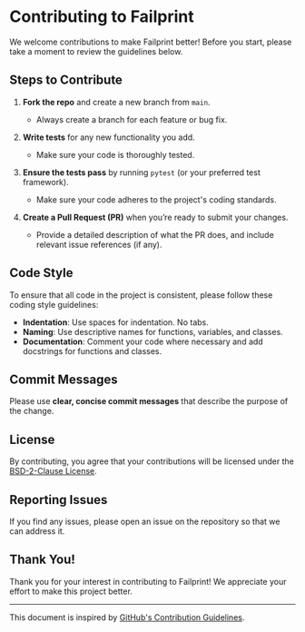 # Contributing to Failprint

We welcome contributions to make Failprint better! Before you start, please take a moment to review the guidelines below.

## Steps to Contribute

1. **Fork the repo** and create a new branch from `main`. 
   - Always create a branch for each feature or bug fix.
   
2. **Write tests** for any new functionality you add. 
   - Make sure your code is thoroughly tested.

3. **Ensure the tests pass** by running `pytest` (or your preferred test framework).
   - Make sure your code adheres to the project's coding standards.

4. **Create a Pull Request (PR)** when you’re ready to submit your changes.
   - Provide a detailed description of what the PR does, and include relevant issue references (if any).

## Code Style

To ensure that all code in the project is consistent, please follow these coding style guidelines:

- **Indentation**: Use spaces for indentation. No tabs.
- **Naming**: Use descriptive names for functions, variables, and classes.
- **Documentation**: Comment your code where necessary and add docstrings for functions and classes.

## Commit Messages

Please use **clear, concise commit messages** that describe the purpose of the change. 


## License

By contributing, you agree that your contributions will be licensed under the [BSD-2-Clause License](LICENSE).

## Reporting Issues

If you find any issues, please open an issue on the repository so that we can address it.

## Thank You!

Thank you for your interest in contributing to Failprint! We appreciate your effort to make this project better.

---

This document is inspired by [GitHub's Contribution Guidelines](https://github.com/blog/1184-contributing-guidelines).

